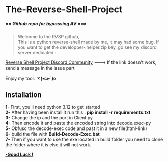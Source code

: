 # The-Reverse-Shell-Project

##### == Github repo for bypassing AV ===>

> Welcome to the RVSP github,<br>
> This is a python reverse-shell made by me, it may had some bug,
> If you want to get the developper~helper.zip key, go see my discord server dedicated :

[Reverse Shell Project Discord Community](https://discord.gg/Djswwjpu) ---> If the link doesn't work, send a message in the issue part

Enjoy my tool. **ヾ(•ω•`)o**

## **Installation**

**1-** First, you'll need python 3.12 to get started <br>
**2-** After having been install it run this : <b>pip install -r requirements.txt</b> <br>
**3-** Change the ip and the port in Client.py <br>
**4-** Then encode it and paste the encoded string into decode.exec-py <br>
**5-** Obfusc the decode-exec code and past it in a new file(html-link) <br>
**6-** build the file with <b>Build-Decode-Exec.bat</b> <br>
**7-** Then if you want to use the exe located in build folder you need to clone the folder where it is else it will not work. <br>

**<u>-Good Luck !</u>**
